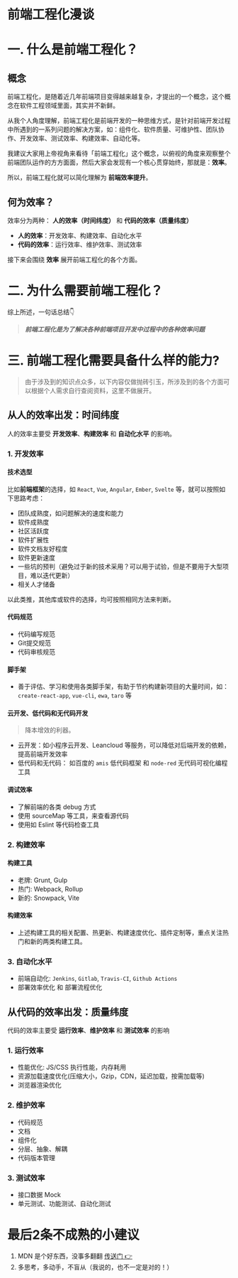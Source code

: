 前端工程化漫谈
============

# 一. 什么是前端工程化？

## 概念

前端工程化，是随着近几年前端项目变得越来越复杂，才提出的一个概念，这个概念在软件工程领域里面，其实并不新鲜。

从我个人角度理解，前端工程化是前端开发的一种思维方式，是针对前端开发过程中所遇到的一系列问题的解决方案，如：组件化、软件质量、可维护性、团队协作、开发效率、测试效率、构建效率、自动化等。

我建议大家用上帝视角来看待「前端工程化」这个概念，以俯视的角度来观察整个前端团队运作的方方面面，然后大家会发现有一个核心贯穿始终，那就是：**效率**。

所以，前端工程化就可以简化理解为 **前端效率提升**。

## 何为效率？

效率分为两种： **人的效率（时间纬度）** 和 **代码的效率（质量纬度）**

+ **人的效率**：开发效率、构建效率、自动化水平
+ **代码的效率**：运行效率、维护效率、测试效率

接下来会围绕 **效率** 展开前端工程化的各个方面。

# 二. 为什么需要前端工程化？

综上所述，一句话总结👇

> ***前端工程化是为了解决各种前端项目开发中过程中的各种效率问题***

# 三. 前端工程化需要具备什么样的能力?

> 由于涉及到的知识点众多，以下内容仅做抛砖引玉，所涉及到的各个方面可以根据个人需求自行查阅资料，这里不做展开。

## 从人的效率出发：时间纬度

人的效率主要受 **开发效率**、**构建效率** 和 **自动化水平** 的影响。

### 1. 开发效率

#### 技术选型

比如**前端框架**的选择，如 `React`, `Vue`, `Angular`, `Ember`, `Svelte` 等，就可以按照如下思路考虑：

+ 团队成熟度，如问题解决的速度和能力
+ 软件成熟度
+ 社区活跃度
+ 软件扩展性
+ 软件文档友好程度
+ 软件更新速度
+ 一些坑的预判（避免过于新的技术采用？可以用于试验，但是不要用于大型项目，难以迭代更新）
+ 相关人才储备

以此类推，其他库或软件的选择，均可按照相同方法来判断。

#### 代码规范

+ 代码编写规范
+ Git提交规范
+ 代码审核规范

#### 脚手架

+ 善于评估、学习和使用各类脚手架，有助于节约构建新项目的大量时间，如：`create-react-app`, `vue-cli`, `ewa`, `taro` 等

#### 云开发、低代码和无代码开发

> 降本增效的利器。

+ 云开发：如小程序云开发、Leancloud 等服务，可以降低对后端开发的依赖，提高前端开发效率
+ 低代码和无代码： 如百度的 `amis` 低代码框架 和 `node-red` 无代码可视化编程工具

#### 调试效率

+ 了解前端的各类 debug 方式
+ 使用 sourceMap 等工具，来查看源代码
+ 使用如 Eslint 等代码检查工具

### 2. 构建效率

#### 构建工具

+ 老牌: Grunt, Gulp
+ 热门: Webpack, Rollup
+ 新的: Snowpack, Vite

#### 构建效率

+ 上述构建工具的相关配置、热更新、构建速度优化、插件定制等，重点关注热门和新的两类构建工具。

### 3. 自动化水平

+ 前端自动化: `Jenkins`, `Gitlab`, `Travis-CI`, `Github Actions`
+ 部署效率优化 和 部署流程优化

## 从代码的效率出发：质量纬度

代码的效率主要受 **运行效率**、**维护效率** 和 **测试效率** 的影响

### 1. 运行效率

+ 性能优化: JS/CSS 执行性能，内存耗用
+ 资源加载速度优化(压缩大小，Gzip，CDN，延迟加载，按需加载等)
+ 浏览器渲染优化

### 2. 维护效率

+ 代码规范
+ 文档
+ 组件化
+ 分层、抽象、解耦
+ 代码版本管理

### 3. 测试效率

+ 接口数据 Mock
+ 单元测试、功能测试、自动化测试

# 最后2条不成熟的小建议

1. MDN 是个好东西，没事多翻翻 [传送门 👉](https://developer.mozilla.org/en-US/)
2. 多思考，多动手，不盲从（我说的，也不一定是对的！）